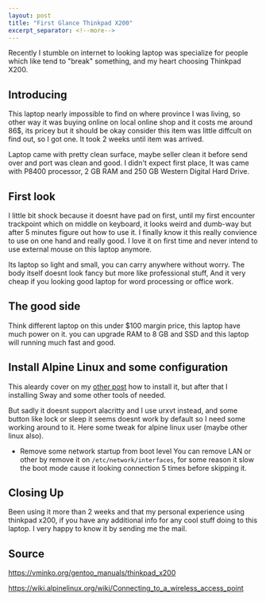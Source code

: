 ```yaml
---
layout: post
title: "First Glance Thinkpad X200"
excerpt_separator: <!--more-->
---
```

Recently I stumble on internet to looking laptop was specialize for people which like tend to "break" something, and my heart choosing Thinkpad X200.

<!--more-->

## Introducing
This laptop nearly impossible to find on where province I was living, so other way it was buying online on local online shop and it costs me around 86$, its pricey but it should be okay consider this item was little diffcult on find out, so I got one. It took 2 weeks until item was arrived.

Laptop came with pretty clean surface, maybe seller clean it before send over and port was clean and good. I didn't expect first place, It was came with P8400 processor, 2 GB RAM and 250 GB Western Digital Hard Drive.

## First look
I little bit shock because it doesnt have pad on first, until my first encounter trackpoint which on middle on keyboard, it looks weird and dumb-way but after 5 minutes figure out how to use it. I finally know it this really convience to use on one hand and really good. I love it on first time and never intend to use external mouse on this laptop anymore.

Its laptop so light and small, you can carry anywhere without worry. The body itself doesnt look fancy but more like professional stuff, And it very cheap if you looking good laptop for word processing or office work.

## The good side
Think different laptop on this under $100 margin price, this laptop have much power on it. you can upgrade RAM to 8 GB and SSD and this laptop will running much fast and good.

## Install Alpine Linux and some configuration
This aleardy cover on my [other post](https://dani.pw/2019/12/31/installing-alpine-linux.html) how to install it, but after that I installing Sway and some other tools of needed.

But sadly it doesnt support alacritty and I use urxvt instead, and some button like lock or sleep it seems doesnt work by default so I need some working around to it. Here some tweak for alpine linux user (maybe other linux also).

- Remove some network startup from boot level
You can remove LAN or other by remove it on ``/etc/network/interfaces``, for some reason it slow the boot mode cause it looking connection 5 times before skipping it.

## Closing Up
Been using it more than 2 weeks and that my personal experience using thinkpad x200, if you have any additional info for any cool stuff doing to this laptop. I very happy to know it by sending me the mail.

## Source
<https://vminko.org/gentoo_manuals/thinkpad_x200>

<https://wiki.alpinelinux.org/wiki/Connecting_to_a_wireless_access_point>
